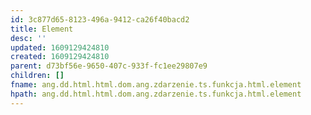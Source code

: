 ```yaml
---
id: 3c877d65-8123-496a-9412-ca26f40bacd2
title: Element
desc: ''
updated: 1609129424810
created: 1609129424810
parent: d73bf56e-9650-407c-933f-fc1ee29807e9
children: []
fname: ang.dd.html.html.dom.ang.zdarzenie.ts.funkcja.html.element
hpath: ang.dd.html.html.dom.ang.zdarzenie.ts.funkcja.html.element
---
```



